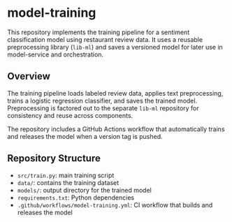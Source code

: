 # model-training

This repository implements the training pipeline for a sentiment classification model using restaurant review data. It uses a reusable preprocessing library (`lib-ml`) and saves a versioned model for later use in model-service and orchestration.

## Overview

The training pipeline loads labeled review data, applies text preprocessing, trains a logistic regression classifier, and saves the trained model. Preprocessing is factored out to the separate `lib-ml` repository for consistency and reuse across components.

The repository includes a GitHub Actions workflow that automatically trains and releases the model when a version tag is pushed.

## Repository Structure

- `src/train.py`: main training script
- `data/`: contains the training dataset
- `models/`: output directory for the trained model
- `requirements.txt`: Python dependencies
- `.github/workflows/model-training.yml`: CI workflow that builds and releases the model


